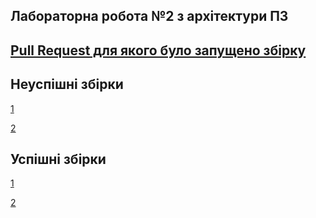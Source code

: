 Лабораторна робота №2 з архітектури ПЗ
---

## [Pull Request для якого було запущено збірку](https://github.com/magicvegetable/kpi-apz-2/pull/1)

## Неуспішні збірки
[1](https://github.com/magicvegetable/kpi-apz-2/commit/ae12eb7564de4cf516f670962f748bab5481aa50)

[2](https://github.com/magicvegetable/kpi-apz-2/commit/0e2c3f580d86cc03ec60e346adf4524ccedfcd23)

## Успішні збірки
[1](https://github.com/magicvegetable/kpi-apz-2/commit/334d1bfec4d676c85322dfe70470bffe5e0886ec)

[2](https://github.com/magicvegetable/kpi-apz-2/commit/4a3308a0e59f28aa2a0ade7150a215167fd621ef)

